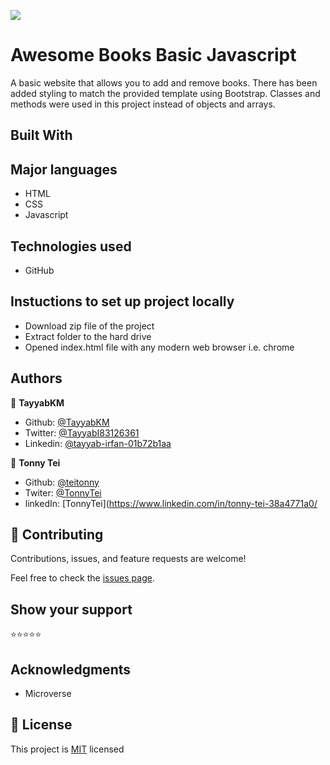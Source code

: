![](https://img.shields.io/badge/Microverse-blueviolet)

# Awesome Books Basic Javascript


A basic website that allows you to add and remove books. There has been added styling to match the provided template using Bootstrap. Classes and methods were used in this project instead of objects and arrays.

## Built With

## Major languages
-  HTML
-  CSS
-  Javascript

## Technologies used
- GitHub


## Instuctions to set up project locally
 - Download zip file of the project
 - Extract folder to the hard drive
 - Opened index.html file with any modern web browser i.e. chrome


## Authors

👤 **TayyabKM**

- Github: [@TayyabKM](https://github.com/TayyabKM)
- Twitter: [@TayyabI83126361](https://twitter.com/TayyabI83126361)
- Linkedin: [@tayyab-irfan-01b72b1aa](https://www.linkedin.com/in/tayyab-irfan-01b72b1aa/)
 
👤 **Tonny Tei**
- Github: [@teitonny](https://github.com/teitonny)
- Twiter: [@TonnyTei](https://twitter.com/TonnyTei)
- linkedIn: [TonnyTei](https://www.linkedin.com/in/tonny-tei-38a4771a0/

 
## 🤝 Contributing

Contributions, issues, and feature requests are welcome!

Feel free to check the [issues page](../../issues/).

## Show your support

⭐️⭐️⭐️⭐️⭐


## Acknowledgments

- Microverse

## 📝 License

This project is [MIT](./license) licensed
